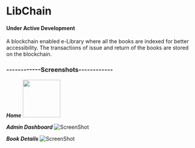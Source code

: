 # LibChain

#### Under Active Development ####

A blockchain enabled e-Library where all the books are indexed for better accessibility.
The transactions of issue and return of the books are stored on the blockchain.

### ------------Screenshots------------ ###

***Home***
<img src="https://raw.github.com/TeamIntegrity/LibChain/dev2/libchain/home/static/img/home.PNG" width="100" height="100"/>

***Admin Dashboard***
![ScreenShot](https://raw.github.com/TeamIntegrity/LibChain/dev2/libchain/home/static/img/admin.PNG)


***Book Details***
![ScreenShot](https://raw.github.com/TeamIntegrity/LibChain/dev2/libchain/home/static/img/book.PNG)
